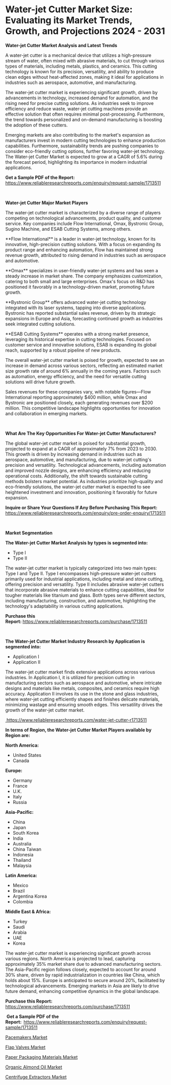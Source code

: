 <p><h1>Water-jet Cutter Market Size: Evaluating its Market Trends, Growth, and Projections 2024 - 2031</h1></p><p><strong>Water-jet Cutter Market Analysis and Latest Trends</strong></p>
<p><p>A water-jet cutter is a mechanical device that utilizes a high-pressure stream of water, often mixed with abrasive materials, to cut through various types of materials, including metals, plastics, and ceramics. This cutting technology is known for its precision, versatility, and ability to produce clean edges without heat-affected zones, making it ideal for applications in industries such as aerospace, automotive, and manufacturing.</p><p>The water-jet cutter market is experiencing significant growth, driven by advancements in technology, increased demand for automation, and the rising need for precise cutting solutions. As industries seek to improve efficiency and reduce waste, water-jet cutting machines provide an effective solution that often requires minimal post-processing. Furthermore, the trend towards personalized and on-demand manufacturing is boosting the adoption of these cutters.</p><p>Emerging markets are also contributing to the market's expansion as manufacturers invest in modern cutting technologies to enhance production capabilities. Furthermore, sustainability trends are pushing companies to consider eco-friendly cutting options, further favoring water-jet technology. The Water-jet Cutter Market is expected to grow at a CAGR of 5.6% during the forecast period, highlighting its importance in modern industrial applications.</p></p>
<p><strong>Get a Sample PDF of the Report:&nbsp;</strong> <a href="https://www.reliableresearchreports.com/enquiry/request-sample/1713511?utm_campaign=115&utm_medium=2&utm_source=Github&utm_content=ia&utm_term=22102024&utm_id=water-jet-cutter">https://www.reliableresearchreports.com/enquiry/request-sample/1713511</a></p>
<p>&nbsp;</p>
<p><strong>Water-jet Cutter Major Market Players</strong></p>
<p><p>The water-jet cutter market is characterized by a diverse range of players competing on technological advancements, product quality, and customer service. Key companies include Flow International, Omax, Bystronic Group, Sugino Machine, and ESAB Cutting Systems, among others.</p><p>**Flow International** is a leader in water-jet technology, known for its innovative, high-precision cutting solutions. With a focus on expanding its product range and enhancing automation, Flow has maintained strong revenue growth, attributed to rising demand in industries such as aerospace and automotive.</p><p>**Omax** specializes in user-friendly water-jet systems and has seen a steady increase in market share. The company emphasizes customization, catering to both small and large enterprises. Omax's focus on R&D has positioned it favorably in a technology-driven market, promoting future growth.</p><p>**Bystronic Group** offers advanced water-jet cutting technology integrated with its laser systems, tapping into diverse applications. Bystronic has reported substantial sales revenue, driven by its strategic expansions in Europe and Asia, forecasting continued growth as industries seek integrated cutting solutions.</p><p>**ESAB Cutting Systems** operates with a strong market presence, leveraging its historical expertise in cutting technologies. Focused on customer service and innovative solutions, ESAB is expanding its global reach, supported by a robust pipeline of new products.</p><p>The overall water-jet cutter market is poised for growth, expected to see an increase in demand across various sectors, reflecting an estimated market size growth rate of around 6% annually in the coming years. Factors such as automation, energy efficiency, and the need for versatile cutting solutions will drive future growth.</p><p>Sales revenues for these companies vary, with notable figures—Flow International reporting approximately $400 million, while Omax and Bystronic are positioned closely, each generating revenues over $200 million. This competitive landscape highlights opportunities for innovation and collaboration in emerging markets.</p></p>
<p>&nbsp;</p>
<p><strong>What Are The Key Opportunities For Water-jet Cutter Manufacturers?</strong></p>
<p><p>The global water-jet cutter market is poised for substantial growth, projected to expand at a CAGR of approximately 7% from 2023 to 2030. This growth is driven by increasing demand in industries such as aerospace, automotive, and manufacturing, due to water-jet cutting's precision and versatility. Technological advancements, including automation and improved nozzle designs, are enhancing efficiency and reducing operational costs. Additionally, the shift towards sustainable cutting methods bolsters market potential. As industries prioritize high-quality and eco-friendly solutions, the water-jet cutter market is expected to see heightened investment and innovation, positioning it favorably for future expansion.</p></p>
<p><strong>Inquire or Share Your Questions If Any Before Purchasing This Report:</strong> <a href="https://www.reliableresearchreports.com/enquiry/pre-order-enquiry/1713511?utm_campaign=115&utm_medium=2&utm_source=Github&utm_content=ia&utm_term=22102024&utm_id=water-jet-cutter">https://www.reliableresearchreports.com/enquiry/pre-order-enquiry/1713511</a></p>
<p>&nbsp;</p>
<p><strong>Market Segmentation</strong></p>
<p><strong>The Water-jet Cutter Market Analysis by types is segmented into:</strong></p>
<p><ul><li>Type I</li><li>Type II</li></ul></p>
<p><p>The water-jet cutter market is typically categorized into two main types: Type I and Type II. Type I encompasses high-pressure water-jet cutters primarily used for industrial applications, including metal and stone cutting, offering precision and versatility. Type II includes abrasive water-jet cutters that incorporate abrasive materials to enhance cutting capabilities, ideal for tougher materials like titanium and glass. Both types serve different sectors, including manufacturing, construction, and automotive, highlighting the technology's adaptability in various cutting applications.</p></p>
<p><strong>Purchase this Report:&nbsp;</strong><a href="https://www.reliableresearchreports.com/purchase/1713511?utm_campaign=115&utm_medium=2&utm_source=Github&utm_content=ia&utm_term=22102024&utm_id=water-jet-cutter">https://www.reliableresearchreports.com/purchase/1713511</a></p>
<p>&nbsp;</p>
<p><strong>The Water-jet Cutter Market Industry Research by Application is segmented into:</strong></p>
<p><ul><li>Application I</li><li>Application II</li></ul></p>
<p><p>The water-jet cutter market finds extensive applications across various industries. In Application I, it is utilized for precision cutting in manufacturing sectors such as aerospace and automotive, where intricate designs and materials like metals, composites, and ceramics require high accuracy. Application II involves its use in the stone and glass industries, where water-jet cutting efficiently shapes and finishes delicate materials, minimizing wastage and ensuring smooth edges. This versatility drives the growth of the water-jet cutter market.</p></p>
<p><a href="https://www.reliableresearchreports.com/water-jet-cutter-r1713511?utm_campaign=115&utm_medium=2&utm_source=Github&utm_content=ia&utm_term=22102024&utm_id=water-jet-cutter">&nbsp;https://www.reliableresearchreports.com/water-jet-cutter-r1713511</a></p>
<p><strong>In terms of Region, the Water-jet Cutter Market Players available by Region are:</strong></p>
<p>
    <p> <strong> North America: </strong>
        <ul>
            <li>United States</li>
            <li>Canada</li>
        </ul>
        </p> 
    <p> <strong> Europe: </strong>
        <ul>
            <li>Germany</li>
            <li>France</li>
            <li>U.K.</li>
            <li>Italy</li>
            <li>Russia</li>
        </ul>
        </p> 
    <p> <strong> Asia-Pacific: </strong>
        <ul>
            <li>China</li>
            <li>Japan</li>
            <li>South Korea</li>
            <li>India</li>
            <li>Australia</li>
            <li>China Taiwan</li>
            <li>Indonesia</li>
            <li>Thailand</li>
            <li>Malaysia</li>
        </ul>
        </p> 
    <p> <strong> Latin America: </strong>
        <ul>
            <li>Mexico</li>
            <li>Brazil</li>
            <li>Argentina Korea</li>
            <li>Colombia</li>
        </ul>
        </p> 
    <p> <strong> Middle East & Africa: </strong>
        <ul>
            <li>Turkey</li>
            <li>Saudi</li>
            <li>Arabia</li>
            <li>UAE</li>
            <li>Korea</li>
        </ul>
    </p>
    </p>
<p><p>The water-jet cutter market is experiencing significant growth across various regions. North America is projected to lead, capturing approximately 35% market share due to advanced manufacturing sectors. The Asia-Pacific region follows closely, expected to account for around 30% share, driven by rapid industrialization in countries like China, which holds about 15%. Europe is anticipated to secure around 20%, facilitated by technological advancements. Emerging markets in Asia are likely to drive future demand, enhancing competitive dynamics in the global landscape.</p></p>
<p><strong>Purchase this Report: </strong><a href="https://www.reliableresearchreports.com/purchase/1713511?utm_campaign=115&utm_medium=2&utm_source=Github&utm_content=ia&utm_term=22102024&utm_id=water-jet-cutter">https://www.reliableresearchreports.com/purchase/1713511</a></p>
<p>&nbsp;<strong>Get a Sample PDF of the Report:&nbsp;&nbsp;</strong><a href="https://www.reliableresearchreports.com/enquiry/request-sample/1713511?utm_campaign=115&utm_medium=2&utm_source=Github&utm_content=ia&utm_term=22102024&utm_id=water-jet-cutter">https://www.reliableresearchreports.com/enquiry/request-sample/1713511</a></p>
<p><strong></strong></p>
<p><p><a href="https://www.linkedin.com/pulse/pacemakers-market-segmentation-in-depth-analysis-hospitalsascsclinics-gczrc?utm_campaign=115&utm_medium=2&utm_source=Github&utm_content=ia&utm_term=22102024&utm_id=water-jet-cutter">Pacemakers Market</a></p><p><a href="https://github.com/JavierDDowns/Market-Research-Report-List-1/blob/main/flap-valves-market.md?utm_campaign=115&utm_medium=2&utm_source=Github&utm_content=ia&utm_term=22102024&utm_id=water-jet-cutter">Flap Valves Market</a></p><p><a href="https://www.linkedin.com/pulse/paper-packaging-materials-market-global-regional-analysis-ikasc?utm_campaign=115&utm_medium=2&utm_source=Github&utm_content=ia&utm_term=22102024&utm_id=water-jet-cutter">Paper Packaging Materials Market</a></p><p><a href="https://github.com/fendtankandh/Market-Research-Report-List-1/blob/main/organic-almond-oil-market.md?utm_campaign=115&utm_medium=2&utm_source=Github&utm_content=ia&utm_term=22102024&utm_id=water-jet-cutter">Organic Almond Oil Market</a></p><p><a href="https://issuu.com/reportprime-2/docs/centrifuge-extractors-market-size-2_3ac284759394fd?utm_campaign=115&utm_medium=2&utm_source=Github&utm_content=ia&utm_term=22102024&utm_id=water-jet-cutter">Centrifuge Extractors Market</a></p></p>